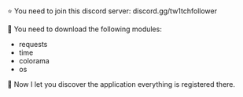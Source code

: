 ⭐️ You need to join this discord server: discord.gg/tw1tchfollower

💾 You need to download the following modules:
  - requests
  - time
  - colorama
  - os

🍏 Now I let you discover the application everything is registered there.
